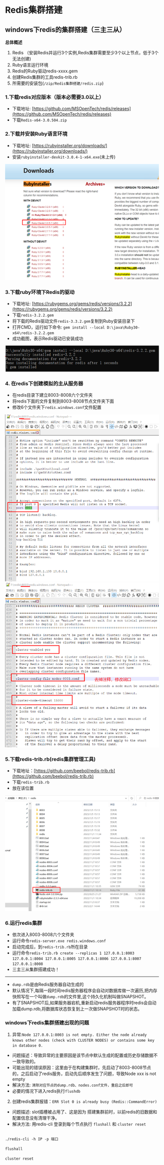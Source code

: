 # Redis集群搭建


## windows下redis的集群搭建（三主三从）

**总体概述**

1. Redis （安装Redis并运行3个实例,Redis集群需要至少3个以上节点，低于3个无法创建)
2. Ruby语言运行环境
3. Redis的Ruby驱动redis-xxxx.gem
4. 创建Redis集群的工具redis-trib.rb
5. 所需要的安装包(`/zip/Redis集群搭建/redis.zip`)

### 1.下载redis对应版本（版本必需要3.0以上）

* 下载地址: [https://github.com/MSOpenTech/redis/releases](https://github.com/MSOpenTech/redis/releases)
* 下载`Redis-x64-3.0.504.zip`

### 2.下载并安装Ruby语言环境

* 下载地址: [https://rubyinstaller.org/downloads/](https://rubyinstaller.org/downloads/)
* 安装`rubyinstaller-devkit-3.0.4-1-x64.exe`(未上传)

![下载](/img/Redis集群搭建/5.png)


### 3.下载ruby环境下Redis的驱动

* 下载地址: [https://rubygems.org/gems/redis/versions/3.2.2](https://rubygems.org/gems/redis/versions/3.2.2)
* 下载`redis-3.2.2.gem`
* 将下载的Redis驱动文件`redis-3.3.2.gem`复制到Ruby安装目录下
* 打开CMD，运行如下命令: `gem install --local D:\java\Ruby30-x64\redis-3.2.2.gem`
* 成功截图，表示Redis驱动已安装成功

![成功截图](/img/Redis集群搭建/1.png)

### 4. 在redis下创建模拟的主从服务器

* 在redis目录下建立8003-8008六个文件夹
* 将redis下面的文件复制到8003-8008节点文件夹下面
* 修改6个文件夹下`redis.windows.conf`文件配置

![配置1](/img/Redis集群搭建/3.png)
![配置2](/img/Redis集群搭建/4.png)


### 5.下载redis-trib.rb(redis集群管理工具)  

* 下载地址：[https://github.com/beebol/redis-trib.rb](https://github.com/beebol/redis-trib.rb)
* 下载`redis-trib.rb`
* 放在该位置

![位置](/img/Redis集群搭建/2.png)

### 6.运行redis集群

* 依次进入8003-8008六个文件夹
* 运行命令`redis-server.exe redis.windows.conf`
* 启动完成后，到`redis-trib.rb`所在目录
* 运行命令`redis-trib.rb create --replicas 1 127.0.0.1:8003 127.0.0.1:8004 127.0.0.1:8005 127.0.0.1:8006 127.0.0.1:8007 127.0.0.1:8008`
* 三主三从集群搭建成功！
---
* `dump.rdb`是由Redis服务器自动生成的 
* 默认情况下,每隔一段时间redis服务器程序会自动对数据库做一次遍历,把内存快照写在一个叫做`dump.rdb`的文件里,这个持久化机制叫做SNAPSHOT。
* 有了SNAPSHOT后,如果服务器宕机,重新启动redis服务器程序时redis会自动加载dump.rdb,将数据库状态恢复到上一次做SNAPSHOT时的状态。

### windows下redis集群搭建出现的问题

1. 异常:`Node 127.0.0.1:8003 is not empty. Either the node already knows other nodes (check with CLUSTER NODES) or contains some key in database 0.`

* 问题描述：导致异常的主要原因是该节点中默认生成的配置或历史存储数据不一致导致的。 
* 可能出现的错误原因：这里由于在构建集群时，先启动了8003-8008节点的，之后启动了redis服务，启动先后顺序发生了问题，导致Node xxx is not empty 
* 解决方法: `清除对应节点的dump.rdb、nodes.conf文件，重启之后即可`
* 必要的情况下进入redis执行`flushdb`

2. 创建redis集群报错：`ERR Slot 0 is already busy (Redis::CommandError)`

* 问题描述: slot插槽被占用了、这是因为 搭建集群前时，以前redis的旧数据和配置信息没有清理干净。
* 解决方法: 用redis-cli 登录到每个节点执行  `flushall`  和 `cluster reset`  

```shell

./redis-cli -h IP -p 端口

flushall

cluster reset

```








